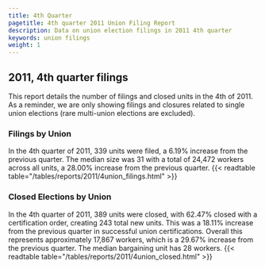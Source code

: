 ```yaml
---
title: 4th Quarter 
pagetitle: 4th quarter 2011 Union Filing Report
description: Data on union election filings in 2011 4th quarter 
keywords: union filings
weight: 1
---
```


## 2011, 4th quarter filings

This report details the number of filings and closed units in the 4th of 2011. As a reminder, we are only showing filings and closures related to single union elections (rare multi-union elections are excluded).

### Filings by Union
In the 4th quarter of 2011, 339 units were filed, a 6.19% increase from the previous quarter. The median size was 31 with a total of 24,472 workers across all units, a 28.00% increase from the previous quarter.
{{< readtable table="/tables/reports/2011/4union_filings.html" >}}

### Closed Elections by Union
In the 4th quarter of 2011, 389 units were closed, with 62.47% closed with a certification order, creating 243 total new units. This was a 18.11% increase from the previous quarter in successful union certifications. Overall this represents approximately 17,867 workers, which is a 29.67% increase from the previous quarter. The median bargaining unit has 28 workers.
{{< readtable table="/tables/reports/2011/4union_closed.html" >}}
